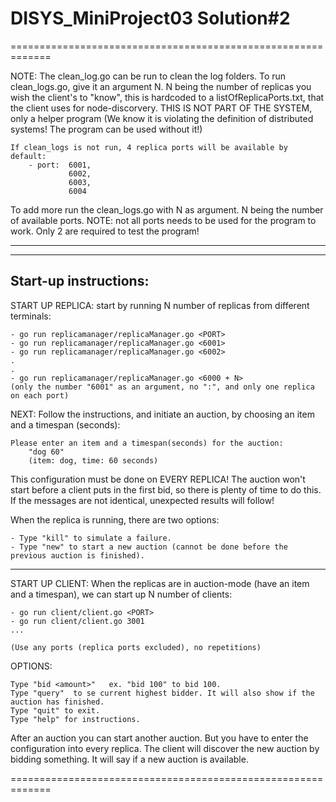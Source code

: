 # DISYS_MiniProject03 Solution#2
=============================================================

NOTE: 
The clean_log.go can be run to clean the log folders. To run clean_logs.go, give it an argument N. N being the number of replicas you wish the client's to "know", this is hardcoded to a listOfReplicaPorts.txt, that the client uses for node-discorvery. THIS IS NOT PART OF THE SYSTEM, only a helper program (We know it is violating the definition of distributed systems! The program can be used without it!)

    If clean_logs is not run, 4 replica ports will be available by default:
        - port:  6001,
                 6002,
                 6003,
                 6004

To add more run the clean_logs.go with N as argument. N being the number of available ports. NOTE: not all ports needs to be used for the program to work. Only 2 are required to test the program!

-------------------------------------------------------------

-------------------------------------------------------------
Start-up instructions:
-------------------------------------------------------------
START UP REPLICA: start by running N number of replicas from different terminals:
        
    - go run replicamanager/replicaManager.go <PORT> 
    - go run replicamanager/replicaManager.go <6001> 
    - go run replicamanager/replicaManager.go <6002> 
    .
    .
    - go run replicamanager/replicaManager.go <6000 + N> 
    (only the number "6001" as an argument, no ":", and only one replica on each port)

NEXT: Follow the instructions, and initiate an auction, by choosing an item and a timespan (seconds):

    Please enter an item and a timespan(seconds) for the auction:    
        "dog 60"     
        (item: dog, time: 60 seconds)

This configuration must be done on EVERY REPLICA! The auction won't start before a client puts in the first bid, so there is plenty of time to do this. If the messages are not identical, unexpected results will follow! 

When the replica is running, there are two options:
   
    - Type "kill" to simulate a failure. 
    - Type "new" to start a new auction (cannot be done before the previous auction is finished).

-------------------------------------------------------------
START UP CLIENT: When the replicas are in auction-mode (have an item and a timespan), we can start up N number of clients:
   
    - go run client/client.go <PORT>
    - go run client/client.go 3001
    ...

    (Use any ports (replica ports excluded), no repetitions)

OPTIONS:
    
    Type "bid <amount>"   ex. "bid 100" to bid 100.
    Type "query"  to se current highest bidder. It will also show if the auction has finished.
    Type "quit" to exit. 
    Type "help" for instructions. 

After an auction you can start another auction. But you have to enter the configuration into every replica. The client will discover the new auction by bidding something. It will say if a new auction is available. 

=============================================================


